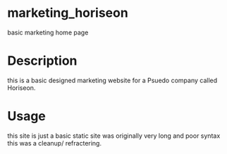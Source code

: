 # marketing_horiseon
basic marketing home page

# Description
this is a basic designed marketing website for a Psuedo company called Horiseon.

# Usage
this site is just a basic static site was originally very long and poor syntax
this was a cleanup/ refractering.

